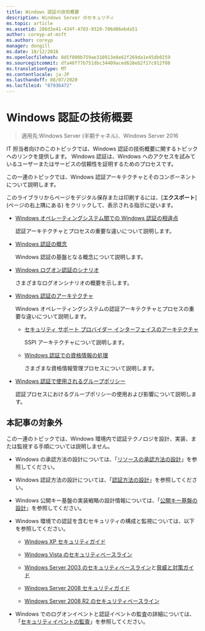```yaml
---
title: Windows 認証の技術概要
description: Windows Server のセキュリティ
ms.topic: article
ms.assetid: 286d3e41-434f-4703-9320-706d06ebda51
author: coreyp-at-msft
ms.author: coreyp
manager: dongill
ms.date: 10/12/2016
ms.openlocfilehash: 8d5f800b759ae310913e8e62f269da1e45db0259
ms.sourcegitcommit: dfa48f77b751dbc34409aced628eb2f17c912f08
ms.translationtype: MT
ms.contentlocale: ja-JP
ms.lasthandoff: 08/07/2020
ms.locfileid: "87936472"
---
```

# <a name="windows-authentication-technical-overview"></a>Windows 認証の技術概要

>適用先:Windows Server (半期チャネル)、Windows Server 2016

IT 担当者向けのこのトピックでは、Windows 認証の技術概要に関するトピックへのリンクを提供します。 Windows 認証は、Windows へのアクセスを試みているユーザーまたはサービスの信頼性を証明するためのプロセスです。

この一連のトピックでは、Windows 認証アーキテクチャとそのコンポーネントについて説明します。

このライブラリからページをデジタル保存または印刷するには、[**エクスポート**] (ページの右上隅にある) をクリックして、表示される指示に従います。

-   [Windows オペレーティングシステム間での Windows 認証の相違点](https://technet.microsoft.com/library/dn169017.aspx)

    認証アーキテクチャとプロセスの重要な違いについて説明します。

-   [Windows 認証の概念](https://technet.microsoft.com/library/dn169018.aspx)

    Windows 認証の基盤となる概念について説明します。

-   [Windows ログオン認証のシナリオ](https://technet.microsoft.com/library/dn169020.aspx)

    さまざまなログオンシナリオの概要を示します。

-   [Windows 認証のアーキテクチャ](https://technet.microsoft.com/library/dn169024.aspx)

    Windows オペレーティングシステムの認証アーキテクチャとプロセスの重要な違いについて説明します。

    -   [セキュリティ サポート プロバイダー インターフェイスのアーキテクチャ](https://technet.microsoft.com/library/dn169026.aspx)

        SSPI アーキテクチャについて説明します。

    -   [Windows 認証での資格情報の処理](https://technet.microsoft.com/library/dn169014.aspx)

        さまざまな資格情報管理プロセスについて説明します。

-   [Windows 認証で使用されるグループポリシー](https://technet.microsoft.com/library/dn169021.aspx)

    認証プロセスにおけるグループポリシーの使用および影響について説明します。

## <a name="what-is-not-covered"></a>本記事の対象外
この一連のトピックでは、Windows 環境内で認証テクノロジを設計、実装、または監視する手順については説明しません。

-   Windows の承認方法の設計については、「[リソースの承認方法の設計](https://technet.microsoft.com/library/cc783368.aspx)」を参照してください。

-   Windows 認証方法の設計については、「[認証方法の設計](https://technet.microsoft.com/library/cc758124.aspx)」を参照してください。

-   Windows 公開キー基盤の実装戦略の設計情報については、「[公開キー基盤の設計](/previous-versions/windows/it-pro/windows-server-2003/cc773138(v=ws.10))」を参照してください。

-   Windows 環境での認証を含むセキュリティの構成と監視については、以下を参照してください。

    -   [Windows XP セキュリティガイド](https://www.microsoft.com/download/details.aspx?id=962)

    -   [Windows Vista のセキュリティベースライン](https://technet.microsoft.com/library/dd450978.aspx)

    -   [Windows Server 2003 のセキュリティベースライン](https://technet.microsoft.com/library/cc163140.aspx)と[脅威と対策ガイド](https://technet.microsoft.com/library/dd162275.aspx)

    -   [Windows Server 2008 セキュリティガイド](https://www.microsoft.com/download/details.aspx?id=17606)

    -   [Windows Server 2008 R2 のセキュリティベースライン](https://technet.microsoft.com/library/gg236605.aspx)

-   Windows でのログオンイベントと認証イベントの監査の詳細については、「[セキュリティイベントの監査](https://technet.microsoft.com/library/cc776394.aspx)」を参照してください。


